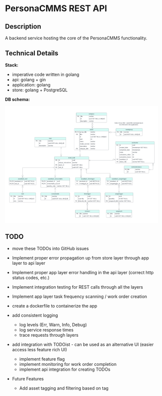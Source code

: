 # PersonaCMMS REST API

## Description
A backend service hosting the core of the PersonaCMMS functionality.

## Technical Details
**Stack:**
* imperative code written in golang
* api: golang + gin
* application: golang
* store: golang + PostgreSQL

**DB schema:**

![DBSCHEMA](assets/db_schema.png)

## TODO
* move these TODOs into GitHub issues
* Implement proper error propagation up from store layer through app layer to api layer
* Implement proper app layer error handling in the api layer (correct http status codes, etc.)
* Implement integration testing for REST calls through all the layers
* Implement app layer task frequency scanning / work order creation
* create a dockerfile to containerize the app
* add consistent logging
    * log levels (Err, Warn, Info, Debug)
    * log service response times
    * trace requests through layers
* add integration with TODOist - can be used as an alternative UI (easier access less feature rich UI)
    * implement feature flag
    * implement monitoring for work order completion
    * implement api integration for creating TODOs 

* Future Features
    * Add asset tagging and filtering based on tag